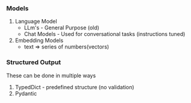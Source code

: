 ### Models
1. Language Model
    * LLm's - General Purpose (old)
    * Chat Models - Used for conversational tasks (instructions tuned)
2. Embedding Models
    * text => series of numbers(vectors)

### Structured Output
These can be done in multiple ways
1.  TypedDict - predefined structure (no validation)
2.  Pydantic